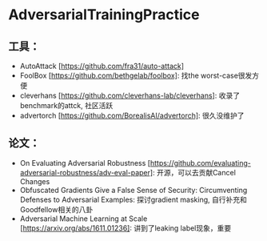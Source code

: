 # AdversarialTrainingPractice

## 工具：
- AutoAttack [https://github.com/fra31/auto-attack]
- FoolBox [https://github.com/bethgelab/foolbox]: 找the worst-case很发方便
- cleverhans [https://github.com/cleverhans-lab/cleverhans]: 收录了benchmark的attck, 社区活跃
- advertorch [https://github.com/BorealisAI/advertorch]: 很久没维护了

## 论文：
- On Evaluating Adversarial Robustness [https://github.com/evaluating-adversarial-robustness/adv-eval-paper]: 开源，可以去贡献Cancel Changes
- Obfuscated Gradients Give a False Sense of Security: Circumventing Defenses to Adversarial Examples: 探讨gradient masking, 自行补充和Goodfellow相关的八卦
- Adversarial Machine Learning at Scale [https://arxiv.org/abs/1611.01236]: 讲到了leaking label现象，重要
